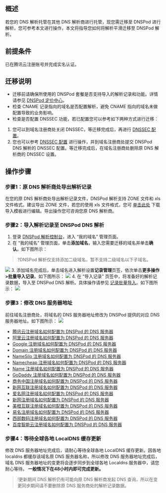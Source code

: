 ## 概述
若您的 DNS 解析托管在其他 DNS 解析商进行托管，现您需迁移至 DNSPod  进行解析，您可参考本文进行操作，本文将指导您如何将解析平滑迁移至 DNSPod 解析。

## 前提条件
已在腾讯云注册账号并完成实名认证。


## 迁移说明
- 迁移前请确保所使用的 DNSPod 套餐是否支持导入的解析记录和功能。详情请参见 [DNSPod 定价中心](https://price.dnspod.cn/dns)。
- 检查 CNAME 记录指向的域名是否配置解析，避免 CNAME 指向的域名未做配置导致的业务影响。
- 检查是否配置 DNSSEC 功能，若已配置您可以参考如下两种方式进行迁移：
 1. 您可以到域名注册商处关闭 DNSSEC，等迁移完成后，再进行 [DNSSEC 配置](https://docs.dnspod.cn/dns/6009640b513c2e7dff9be4fa/)。
 2. 您也可以参考 [DNSSEC 配置](https://docs.dnspod.cn/dns/6009640b513c2e7dff9be4fa/) 进行操作，并到域名注册商处提交 DNSPod DNS 解析的 DNSSEC 配置。等迁移完成后，在域名注册商处删除原 DNS 解析商的 DNSSEC 设置。

## 操作步骤
### 步骤1：原 DNS 解析商处导出解析记录
在您的原 DNS 解析商处导出解析记录文件，DNSPod 解析支持 ZONE 文件和 xls 文件格式。建议导出 ZONE 文件，若您的使用 xls 文件格式，您可 [单击此处](https://newdnspod-public-1252120672.cos.ap-guangzhou.myqcloud.com/domain-example.com.zip) 下载导入模板进行编辑。导出操作您可咨询您原 DNS 解析商。

### 步骤2：导入解析记录至 DNSPod DNS 解析
1. 登录 [DNSPod 解析控制台](https://console.dnspod.cn/dns/list)，进入 “我的域名” 管理页面。
2. 在 “我的域名” 管理页面，单击**添加域名**，输入您需要迁移的域名并单击**确认**。如下图所示：
>?DNSPod 解析仅支持添加二级域名，暂不支持二级域名以下子域名。
>
![](https://main.qcloudimg.com/raw/292bdc090405508bb370c06b046ae597.png)
3. 添加域名完成后，单击域名进入解析设置**记录管理**页签，依次单击**更多操作>批量导入记录**。如下图所示：
![](https://main.qcloudimg.com/raw/3ab9cc3308ad97e78cc5749e3e1f649e.png)
4. 在 “导入记录” 页签中，将准备好的解析记录数据，导入至 DNSPod DNS 解析。具体操作请参见 [记录批量导入](https://docs.dnspod.cn/dns/5fb721ba7daf787f4ed520b8/)。如下图所示：
![](https://main.qcloudimg.com/raw/52773ccd1e92ee666fcab42595d6b458.png)


### 步骤3：修改 DNS 服务器地址
前往域名注册商处，将域名的 DNS 服务器地址修改为 DNSPod 提供的对应 DNS 服务器地址。如下图所示：
![](https://main.qcloudimg.com/raw/b011fa69f3e8caffaa924742e51dd4ac.png)
- [腾讯云注册域名如何配置为 DNSPod 的 DNS 服务器](https://docs.dnspod.cn/dns/5ffd62ea46757d460d99ed66/)
- [阿里云注册域名如何配置为 DNSPod 的 DNS 服务器](https://docs.dnspod.cn/dns/5ffd613346757d460d99ed5b/)
- [Google 注册域名如何配置为 DNSPod 的 DNS 服务器](https://docs.dnspod.cn/dns/5ffd1c9a46757d460d99ed34/)
- [Domain 注册域名如何配置为 DNSPod 的 DNS 服务器](https://docs.dnspod.cn/dns/5ffd1aca46757d460d99ed2c/)
- [NameSilo 注册域名如何配置为 DNSPod 的 DNS 服务器](https://docs.dnspod.cn/dns/5ffd132746757d460d99ed24/)
- [Namecheap 注册域名如何配置为 DNSPod 的 DNS 服务器](https://docs.dnspod.cn/dns/5ffd0e0946757d460d99ed1c/)
- [Name 注册域名如何配置为 DNSPod 的 DNS 服务器](https://docs.dnspod.cn/dns/5ffc364b46757d460d99ed14/)
- [GoDaddy 注册域名如何配置为 DNSPod 的 DNS 服务器](https://docs.dnspod.cn/dns/5ffc15f646757d460d99ed0a/)
- [商务中国注册域名如何配置为 DNSPod 的 DNS 服务器](https://docs.dnspod.cn/dns/5ffc11c446757d460d99ecfa/)
- [新网互联注册域名如何配置为 DNSPod 的 DNS 服务器](https://docs.dnspod.cn/dns/5ffc0a2c46757d460d99ecf2/)
- [ 爱名网注册域名如何配置为 DNSPod 的 DNS 服务器](https://docs.dnspod.cn/dns/5ffc07d146757d460d99ece9/)
- [新网注册域名如何配置为 DNSPod 的 DNS 服务器](https://docs.dnspod.cn/dns/5ffc060e46757d460d99ece0/)
- [美橙互联注册域名如何配置为 DNSPod 的 DNS 服务器](https://docs.dnspod.cn/dns/5ffbffed46757d460d99ecd5/)
- [易名注册域名如何配置为 DNSPod 的 DNS 服务器](https://docs.dnspod.cn/dns/5ffbccf346757d460d99eccd/)
- [西部数码注册域名如何配置为 DNSPod 的 DNS 服务器](https://docs.dnspod.cn/dns/5ffbc4f146757d460d99ecc4/)
- [百度智能云注册域名如何配置为 DNSPod 的 DNS 服务器](https://docs.dnspod.cn/dns/5ffbbd8346757d460d99ecba/)

### 步骤4：等待全球各地 LocalDNS 缓存更新

修改 DNS 服务器地址完成后，请耐心等待全球各地 LocalDNS 缓存更新。因各地 localdns 都缓存该域名原 DNS 服务器名称，所以修改 DNS 服务器地址完成后，域名 DNS 服务器地址的变更将会逐步同步到全球各地 Localdns 服务器中，请您耐心等待。
**一般情况下在48小时内即可完成更新。**

>!更新期间 DNS 解析仍有可能向原 DNS 解析商发起 DNS 查询，所以在变更同步期间请不要删除原 DNS 服务商处的解析记录数据。

